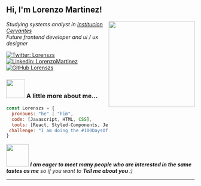 <h2> Hi, I'm Lorenzo Martinez!</h2>
<img align='right' src="https://media.giphy.com/media/f5pcKpiwTj7V7TPULN/giphy.gif" width="230">
<p><em>Studying systems analyst in <a href="https://www.cervantes.edu.ar/">Institucion Cervantes</a></br>Future frontend developer and ui / ux designer
</em></p>

[![Twitter: Lorenszs](https://img.shields.io/twitter/follow/Lorenszs?style=social)](https://twitter.com/Lorenszs)
[![Linkedin: LorenzoMartinez](https://img.shields.io/badge/lorenzo-martinez?style=flat-square&logo=Linkedin&logoColor=white&link=https://www.linkedin.com/in/lorenzo-martinez/)](https://www.linkedin.com/in/lorenzo-martinez/)
[![GitHub Lorenszs](https://img.shields.io/github/followers/Lorenszs?label=follow&style=social)](https://github.com/Lorenszs)


### <img src="https://media.giphy.com/media/WTLAAJjXtbUWzCYtOR/giphy.gif" width="50"> A little more about me...  

```javascript
const Lorenszs = {
  pronouns: "he" | "him",
  code: [Javascript, HTML, CSS],
  tools: [React, Styled-Components, Jest, Docker, ChakraUi, Tailwindcss],
 challenge: "I am doing the #100DaysOfCode challenge focused on react and javascript"
}
```

<img src="https://media.giphy.com/media/U7VvlRjIBnRPb9CVXS/giphy.gif" width="60"> <em><b>I am eager to meet many people who are interested in the same tastes as me</b> so if you want to <b>Tell me about you </b> :)</em>

---
